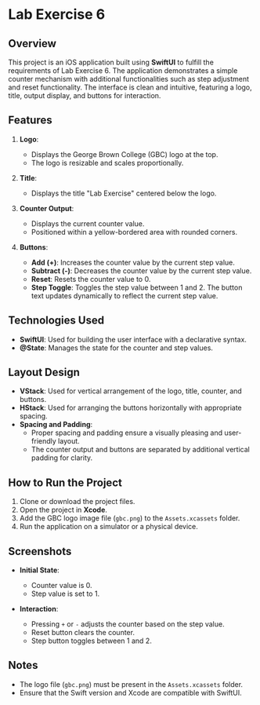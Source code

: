 # Lab Exercise 6

## Overview
This project is an iOS application built using **SwiftUI** to fulfill the requirements of Lab Exercise 6. The application demonstrates a simple counter mechanism with additional functionalities such as step adjustment and reset functionality. The interface is clean and intuitive, featuring a logo, title, output display, and buttons for interaction.

## Features
1. **Logo**:
   - Displays the George Brown College (GBC) logo at the top.
   - The logo is resizable and scales proportionally.

2. **Title**:
   - Displays the title "Lab Exercise" centered below the logo.

3. **Counter Output**:
   - Displays the current counter value.
   - Positioned within a yellow-bordered area with rounded corners.

4. **Buttons**:
   - **Add (+)**: Increases the counter value by the current step value.
   - **Subtract (-)**: Decreases the counter value by the current step value.
   - **Reset**: Resets the counter value to 0.
   - **Step Toggle**: Toggles the step value between 1 and 2. The button text updates dynamically to reflect the current step value.

## Technologies Used
- **SwiftUI**: Used for building the user interface with a declarative syntax.
- **@State**: Manages the state for the counter and step values.

## Layout Design
- **VStack**: Used for vertical arrangement of the logo, title, counter, and buttons.
- **HStack**: Used for arranging the buttons horizontally with appropriate spacing.
- **Spacing and Padding**:
  - Proper spacing and padding ensure a visually pleasing and user-friendly layout.
  - The counter output and buttons are separated by additional vertical padding for clarity.

## How to Run the Project
1. Clone or download the project files.
2. Open the project in **Xcode**.
3. Add the GBC logo image file (`gbc.png`) to the `Assets.xcassets` folder.
4. Run the application on a simulator or a physical device.

## Screenshots
- **Initial State**:
  - Counter value is 0.
  - Step value is set to 1.

- **Interaction**:
  - Pressing `+` or `-` adjusts the counter based on the step value.
  - Reset button clears the counter.
  - Step button toggles between 1 and 2.

## Notes
- The logo file (`gbc.png`) must be present in the `Assets.xcassets` folder.
- Ensure that the Swift version and Xcode are compatible with SwiftUI.


